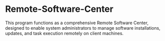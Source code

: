 # Remote-Software-Center
This program functions as a comprehensive Remote Software Center, designed to enable system administrators to manage software installations, updates, and task execution remotely on client machines. 
